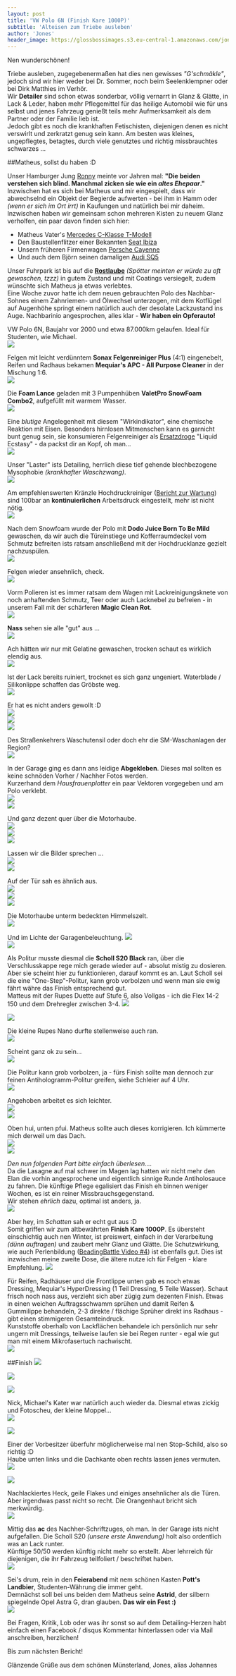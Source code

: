 ```yaml
---
layout: post
title: 'VW Polo 6N (Finish Kare 1000P)'
subtitle: 'Alteisen zum Triebe ausleben'
author: 'Jones'
header_image: https://glossbossimages.s3.eu-central-1.amazonaws.com/jones/berichte/vwpolo6n/0046.jpg
---
```

Nen wunderschönen!

Triebe ausleben, zugegebenermaßen hat dies nen gewisses *"G'schmäkle"*, jedoch sind wir hier weder bei Dr. Sommer, noch beim See­len­klemp­ner oder bei Dirk Matthies im Verhör.   
Wir **Detailer** sind schon etwas sonderbar, völlig vernarrt in Glanz & Glätte, in Lack & Leder, haben mehr Pflegemittel für das heilige Automobil wie für uns selbst und jenes Fahrzeug genießt teils mehr Aufmerksamkeit als dem Partner oder der Familie lieb ist.   
Jedoch gibt es noch die krankhaften Fetischisten, diejenigen denen es nicht verswirlt und zerkratzt genug sein kann. Am besten was kleines, ungepflegtes, betagtes, durch viele genutztes und richtig missbrauchtes schwarzes ...   

##Matheus, sollst du haben :D   

Unser Hamburger Jung [Ronny](https://www.glossboss.de/glossbosse/ronny/) meinte vor Jahren mal: **"Die beiden verstehen sich blind. Manchmal zicken sie wie ein *altes Ehepaar*."**   
Inzwischen hat es sich bei Matheus und mir eingespielt, dass wir abwechselnd ein Objekt der Begierde aufwerten - bei ihm in Hamm oder *(wenn er sich im Ort irrt)* in Kaufungen und natürlich bei mir daheim.   
Inzwischen haben wir gemeinsam schon mehreren Kisten zu neuem Glanz verholfen, ein paar davon finden sich hier:   

- Matheus Vater's [Mercedes C-Klasse T-Modell](https://www.glossboss.de/pflegeberichte/mercedes-c-klasse-auto-finesse-spirit/)   
- Den Baustellenflitzer einer Bekannten [Seat Ibiza](https://www.glossboss.de/pflegeberichte/seat-ibiza-dodo-juice-bouncers-satsuma-rock/)   
- Unsern früheren Firmenwagen [Porsche Cayenne](https://www.glossboss.de/pflegeberichte/porsche-cayenne-typ-9pa/)   
- Und auch dem Björn seinen damaligen [Audi SQ5](https://www.glossboss.de/pflegeberichte/audi-sq5/)   

Unser Fuhrpark ist bis auf die [**Rostlaube**](https://glossbossimages.s3.eu-central-1.amazonaws.com/jones/berichte/vwpolo6n/0000.jpg) *(Spötter meinten er würde zu oft gewaschen, tzzz)* in gutem Zustand und mit Coatings versiegelt, zudem wünschte sich Matheus ja etwas verlebtes.   
Eine Woche zuvor hatte ich dem neuen gebrauchten Polo des Nachbar-Sohnes einem Zahnriemen- und Ölwechsel unterzogen, mit dem Kotflügel auf Augenhöhe springt einem natürlich auch der desolate Lackzustand ins Auge. Nachbarinio angesprochen, alles klar - **Wir haben ein Opferauto!**   

VW Polo 6N, Baujahr vor 2000 und etwa 87.000km gelaufen. Ideal für Studenten, wie Michael.   
![](https://glossbossimages.s3.eu-central-1.amazonaws.com/jones/berichte/vwpolo6n/0001.jpg)

Felgen mit leicht verdünntem **Sonax Felgenreiniger Plus** (4:1) eingenebelt, Reifen und Radhaus bekamen **Mequiar's APC - All Purpose Cleaner** in der Mischung 1:6.   
![](https://glossbossimages.s3.eu-central-1.amazonaws.com/jones/berichte/vwpolo6n/0002.jpg)   

Die **Foam Lance** geladen mit 3 Pumpenhüben **ValetPro SnowFoam Combo2**, aufgefüllt mit warmem Wasser.   
![](https://glossbossimages.s3.eu-central-1.amazonaws.com/jones/berichte/vwpolo6n/0003.jpg)   

Eine *blutige* Angelegenheit mit diesem "Wirkindikator", eine chemische Reaktion mit Eisen. Besonders hirnlosen Mitmenschen kann es garnicht bunt genug sein, sie konsumieren Felgenreiniger als [Ersatzdroge](http://www.ndr.de/nachrichten/niedersachsen/osnabrueck_emsland/Drogen-Experiment-mit-Felgenreiniger-war-geplant,felgenreiniger100.html) "Liquid Ecstasy" - da packst dir an Kopf, oh man...   
![](https://glossbossimages.s3.eu-central-1.amazonaws.com/jones/berichte/vwpolo6n/0004.jpg)   

Unser "Laster" ists Detailing, herrlich diese tief gehende blechbezogene Mysophobie *(krankhafter Waschzwang)*.   
![](https://glossbossimages.s3.eu-central-1.amazonaws.com/jones/berichte/vwpolo6n/0005.jpg)   

Am empfehlenswerten Kränzle Hochdruckreiniger ([Bericht zur Wartung](https://www.glossboss.de/anleitungen/kraenzle-hochdruckreiniger-wartung/)) sind 100bar an **kontinuierlichen** Arbeitsdruck eingestellt, mehr ist nicht nötig.   
![](https://glossbossimages.s3.eu-central-1.amazonaws.com/jones/berichte/vwpolo6n/0006.jpg)   

Nach dem Snowfoam wurde der Polo mit **Dodo Juice Born To Be Mild** gewaschen, da wir auch die Türeinstiege und Kofferraumdeckel vom Schmutz befreiten ists ratsam anschließend mit der Hochdrucklanze gezielt nachzuspülen.   
![](https://glossbossimages.s3.eu-central-1.amazonaws.com/jones/berichte/vwpolo6n/0007.jpg)   

Felgen wieder ansehnlich, check.   
![](https://glossbossimages.s3.eu-central-1.amazonaws.com/jones/berichte/vwpolo6n/0008.jpg)   

Vorm Polieren ist es immer ratsam dem Wagen mit Lackreinigungsknete von noch anhaftenden Schmutz, Teer oder auch Lacknebel zu befreien - in unserem Fall mit der schärferen **Magic Clean Rot**.   
![](https://glossbossimages.s3.eu-central-1.amazonaws.com/jones/berichte/vwpolo6n/0009.jpg)   

**Nass** sehen sie alle "gut" aus ...   
![](https://glossbossimages.s3.eu-central-1.amazonaws.com/jones/berichte/vwpolo6n/0010.jpg)   

Ach hätten wir nur mit Gelatine gewaschen, trocken schaut es wirklich elendig aus.   
![](https://glossbossimages.s3.eu-central-1.amazonaws.com/jones/berichte/vwpolo6n/0011.jpg)   

Ist der Lack bereits ruiniert, trocknet es sich ganz ungeniert. Waterblade / Silikonlippe schaffen das Gröbste weg.   
![](https://glossbossimages.s3.eu-central-1.amazonaws.com/jones/berichte/vwpolo6n/0012.jpg)   

Er hat es nicht anders gewollt :D   
![](https://glossbossimages.s3.eu-central-1.amazonaws.com/jones/berichte/vwpolo6n/0013.jpg)   
![](https://glossbossimages.s3.eu-central-1.amazonaws.com/jones/berichte/vwpolo6n/0014.jpg)   
![](https://glossbossimages.s3.eu-central-1.amazonaws.com/jones/berichte/vwpolo6n/0015.jpg)   

Des Straßenkehrers Waschutensil oder doch ehr die SM-Waschanlagen der Region?   
![](https://glossbossimages.s3.eu-central-1.amazonaws.com/jones/berichte/vwpolo6n/0016.jpg)   

In der Garage ging es dann ans leidige **Abgekleben**. Dieses mal sollten es keine schnöden Vorher / Nachher Fotos werden.   
Kurzerhand dem *Hausfrauenplotter* ein paar Vektoren vorgegeben und am Polo verklebt.   
![](https://glossbossimages.s3.eu-central-1.amazonaws.com/jones/berichte/vwpolo6n/0017.jpg)   
![](https://glossbossimages.s3.eu-central-1.amazonaws.com/jones/berichte/vwpolo6n/0018.jpg)   

Und ganz dezent quer über die Motorhaube.   
![](https://glossbossimages.s3.eu-central-1.amazonaws.com/jones/berichte/vwpolo6n/0019.jpg)   
![](https://glossbossimages.s3.eu-central-1.amazonaws.com/jones/berichte/vwpolo6n/0020.jpg)   
![](https://glossbossimages.s3.eu-central-1.amazonaws.com/jones/berichte/vwpolo6n/0021.jpg)   

Lassen wir die Bilder sprechen ...   
![](https://glossbossimages.s3.eu-central-1.amazonaws.com/jones/berichte/vwpolo6n/0022.jpg)   
![](https://glossbossimages.s3.eu-central-1.amazonaws.com/jones/berichte/vwpolo6n/0023.jpg)   

Auf der Tür sah es ähnlich aus.   
![](https://glossbossimages.s3.eu-central-1.amazonaws.com/jones/berichte/vwpolo6n/0024.jpg)   
![](https://glossbossimages.s3.eu-central-1.amazonaws.com/jones/berichte/vwpolo6n/0025.jpg)   
![](https://glossbossimages.s3.eu-central-1.amazonaws.com/jones/berichte/vwpolo6n/0026.jpg)   

Die Motorhaube unterm bedeckten Himmelszelt.   
![](https://glossbossimages.s3.eu-central-1.amazonaws.com/jones/berichte/vwpolo6n/0027.jpg)   

Und im Lichte der Garagenbeleuchtung.
![](https://glossbossimages.s3.eu-central-1.amazonaws.com/jones/berichte/vwpolo6n/0028.jpg)   
![](https://glossbossimages.s3.eu-central-1.amazonaws.com/jones/berichte/vwpolo6n/0029.jpg)   

Als Politur musste diesmal die **Scholl S20 Black** ran, über die Verschlusskappe rege mich gerade wieder auf - absolut mistig zu dosieren. Aber sie scheint hier zu funktionieren, darauf kommt es an. Laut Scholl sei die eine "One-Step"-Politur, kann grob vorbolzen und wenn man sie ewig fährt währe das Finish entsprechend gut.   
Matteus mit der Rupes Duette auf Stufe 6, also Vollgas - ich die Flex 14-2 150 und dem Drehregler zwischen 3-4.
![](https://glossbossimages.s3.eu-central-1.amazonaws.com/jones/berichte/vwpolo6n/0030.jpg)

![](https://glossbossimages.s3.eu-central-1.amazonaws.com/jones/berichte/vwpolo6n/0031.jpg)   

Die kleine Rupes Nano durfte stellenweise auch ran.   
![](https://glossbossimages.s3.eu-central-1.amazonaws.com/jones/berichte/vwpolo6n/0032.jpg)   

Scheint ganz ok zu sein...   
![](https://glossbossimages.s3.eu-central-1.amazonaws.com/jones/berichte/vwpolo6n/0033.jpg)   

Die Politur kann grob vorbolzen, ja - fürs Finish sollte man dennoch zur feinen Antihologramm-Politur greifen, siehe Schleier auf 4 Uhr.   
![](https://glossbossimages.s3.eu-central-1.amazonaws.com/jones/berichte/vwpolo6n/0034.jpg)   

Angehoben arbeitet es sich leichter.   
![](https://glossbossimages.s3.eu-central-1.amazonaws.com/jones/berichte/vwpolo6n/0035.jpg)   
![](https://glossbossimages.s3.eu-central-1.amazonaws.com/jones/berichte/vwpolo6n/0036.jpg)   

Oben hui, unten pfui. Matheus sollte auch dieses korrigieren. Ich kümmerte mich derweil um das Dach.   
![](https://glossbossimages.s3.eu-central-1.amazonaws.com/jones/berichte/vwpolo6n/0037.jpg)   
![](https://glossbossimages.s3.eu-central-1.amazonaws.com/jones/berichte/vwpolo6n/0038.jpg)   

*Den nun folgenden Part bitte einfach überlesen....*   
Da die Lasagne auf mal schwer im Magen lag hatten wir nicht mehr den Elan die vorhin angesprochene und eigentlich sinnige Runde Antiholosauce zu fahren. Die künftige Pflege egalisiert das Finish eh binnen weniger Wochen, es ist ein reiner Missbrauchsgegenstand.   
Wir stehen *ehrlich* dazu, optimal ist anders, ja.   
![](https://glossbossimages.s3.eu-central-1.amazonaws.com/jones/berichte/vwpolo6n/0039.jpg)   

Aber hey, im *Schatten* sah er echt gut aus :D   
Somit griffen wir zum altbewährten **Finish Kare 1000P**. Es übersteht einschichtig auch nen Winter, ist preiswert, einfach in der Verarbeitung *(dünn auftragen)* und zaubert mehr Glanz und Glätte. Die Schutzwirkung, wie auch Perlenbildung ([BeadingBattle Video #4](https://www.glossboss.de/allgemein/beading-battle-4-soft-99-fusso-coat-1000p-finish-kare/)) ist ebenfalls gut. Dies ist inzwischen meine zweite Dose, die ältere nutze ich für Felgen - klare Empfehlung.
![](https://glossbossimages.s3.eu-central-1.amazonaws.com/jones/berichte/vwpolo6n/0041.jpg)    

Für Reifen, Radhäuser und die Frontlippe unten gab es noch etwas Dressing, Mequiar's HyperDressing (1 Teil Dressing, 5 Teile Wasser). Schaut frisch noch nass aus, verzieht sich aber zügig zum dezenten Finish. Etwas in einen weichen Auftragsschwamm sprühen und damit Reifen & Gummilippe behandeln, 2-3 direkte / flächige Sprüher direkt ins Radhaus - gibt einen stimmigeren Gesamteindruck.   
Kunststoffe oberhalb von Lackflächen behandele ich persönlich nur sehr ungern mit Dressings, teilweise laufen sie bei Regen runter - egal wie gut man mit einem Mikrofasertuch nachwischt.   
![](https://glossbossimages.s3.eu-central-1.amazonaws.com/jones/berichte/vwpolo6n/0040.jpg)   


##Finish
![](https://glossbossimages.s3.eu-central-1.amazonaws.com/jones/berichte/vwpolo6n/0042.jpg)   

![](https://glossbossimages.s3.eu-central-1.amazonaws.com/jones/berichte/vwpolo6n/0043.jpg)   

![](https://glossbossimages.s3.eu-central-1.amazonaws.com/jones/berichte/vwpolo6n/0044.jpg)   

Nick, Michael's Kater war natürlich auch wieder da. Diesmal etwas zickig und Fotoscheu, der kleine Moppel...   
![](https://glossbossimages.s3.eu-central-1.amazonaws.com/jones/berichte/vwpolo6n/0045.jpg)   

![](https://glossbossimages.s3.eu-central-1.amazonaws.com/jones/berichte/vwpolo6n/0046.jpg)   

Einer der Vorbesitzer überfuhr möglicherweise mal nen Stop-Schild, also so richtig :D   
Haube unten links und die Dachkante oben rechts lassen jenes vermuten.   
![](https://glossbossimages.s3.eu-central-1.amazonaws.com/jones/berichte/vwpolo6n/0047.jpg)   

![](https://glossbossimages.s3.eu-central-1.amazonaws.com/jones/berichte/vwpolo6n/0048.jpg)   

Nachlackiertes Heck, geile Flakes und einiges ansehnlicher als die Türen.   
Aber irgendwas passt nicht so recht. Die Orangenhaut bricht sich merkwürdig.   
![](https://glossbossimages.s3.eu-central-1.amazonaws.com/jones/berichte/vwpolo6n/0049.jpg)   

Mittig das **ac** des Nachher-Schriftzuges, oh man. In der Garage ists nicht aufgefallen. Die Scholl S20 *(unsere erste Anwendung)* holt also ordentlich was an Lack runter.   
Künftige 50/50 werden künftig nicht mehr so erstellt. Aber lehrreich für diejenigen, die ihr Fahrzeug teilfoliert / beschriftet haben.   
![](https://glossbossimages.s3.eu-central-1.amazonaws.com/jones/berichte/vwpolo6n/0050.jpg)   

Sei's drum, rein in den **Feierabend** mit nem schönen Kasten **Pott's Landbier**,  Studenten-Währung die immer geht.   
Demnächst soll bei uns beiden dem Matheus seine **Astrid**, der silbern spiegelnde Opel Astra G, dran glauben. **Das wir ein Fest :)**   
![](https://glossbossimages.s3.eu-central-1.amazonaws.com/jones/berichte/vwpolo6n/0051.jpg)   


Bei Fragen, Kritik, Lob oder was ihr sonst so auf dem Detailing-Herzen habt einfach einen Facebook / disqus Kommentar hinterlassen oder via Mail anschreiben, herzlichen!

Bis zum nächsten Bericht!

Glänzende Grüße aus dem schönen Münsterland,
Jones, alias Johannes